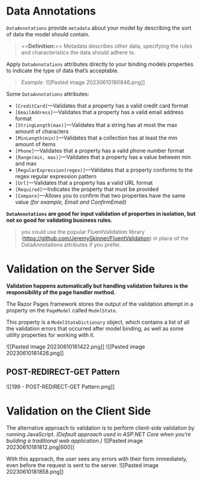 # Data Annotations
`DataAnnotations` provide `metadata` about your model by describing the sort of data the model should contain.

> ==**Definition:**== Metadata describes other data, specifying the rules and characteristics the data should adhere to.

Apply `DataAnnotations` attributes directly to your binding models properties to indicate the type of data that’s acceptable.

> *Example:*
> ![[Pasted image 20230610180846.png]]

Some `DataAnnotations` attributes:
- `[CreditCard]`—Validates that a property has a valid credit card format
- `[EmailAddress]`—Validates that a property has a valid email address format
- `[StringLength(max)]`—Validates that a string has at most the max amount of characters
- `[MinLength(min)]`—Validates that a collection has at least the min amount of items
- `[Phone]`—Validates that a property has a valid phone number format
- `[Range(min, max)]`—Validates that a property has a value between min and max
- `[RegularExpression(regex)]`—Validates that a property conforms to the regex regular expression pattern
- `[Url]`—Validates that a property has a valid URL format
- `[Required]`—Indicates the property that must be provided
- `[Compare]`—Allows you to confirm that two properties have the same value *(for example, Email and ConfirmEmail)*

**`DataAnnotations` are good for input validation of properties in isolation, but not so good for validating business rules.**

> you could use the popular FluentValidation library (https://github.com/JeremySkinner/FluentValidation) in place of the DataAnnotations attributes if you prefer.

# Validation on the Server Side
**Validation happens automatically but handling validation failures is the responsibility of the page handler method.**

The Razor Pages framework stores the output of the validation attempt in a property on the `PageModel` called `ModelState`.

This property is a `ModelStateDictionary` object, which contains a list of all the validation errors that occurred after model binding, as well as some utility properties for working with it.

![[Pasted image 20230610181422.png]]
![[Pasted image 20230610181426.png]]

## POST-REDIRECT-GET Pattern
![[199 - POST-REDIRECT-GET Pattern.png]]

# Validation on the Client Side
The alternative approach to validation is to perform client-side validation by running JavaScript. *(Default approach used in ASP.NET Core when you’re building a traditional web application.)*
![[Pasted image 20230610181812.png|600]]

With this approach, the user sees any errors with their form immediately, even before the request is sent to the server.
![[Pasted image 20230610181858.png]]